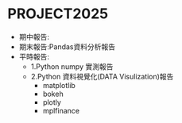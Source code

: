 # PROJECT2025
- 期中報告:
- 期末報告:Pandas資料分析報告
- 平時報告:
  - 1.Python numpy 實測報告
  - 2.Python 資料視覺化(DATA Visulization)報告
    - matplotlib
    - bokeh
    - plotly
    - mplfinance
